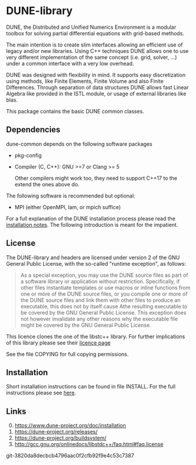 DUNE-library
============

DUNE, the Distributed and Unified Numerics Environment is a modular toolbox
for solving partial differential equations with grid-based methods.

The main intention is to create slim interfaces allowing an efficient use of
legacy and/or new libraries. Using C++ techniques DUNE allows one to use very
different implementation of the same concept (i.e. grid, solver, ...) under
a common interface with a very low overhead.

DUNE was designed with flexibility in mind. It supports easy discretization
using methods, like Finite Elements, Finite Volume and also Finite
Differences. Through separation of data structures DUNE allows fast Linear
Algebra like provided in the ISTL module, or usage of external libraries
like blas.

This package contains the basic DUNE common classes.

Dependencies
------------

dune-common depends on the following software packages

- pkg-config
- Compiler (C, C++): GNU >=7 or Clang >= 5

  Other compilers might work too, they need to support C++17 to the extend the
  ones above do.

The following software is recommended but optional:

- MPI (either OpenMPI, lam, or mpich suffice)

For a full explanation of the DUNE installation process please read
the [installation notes][installation]. The following introduction is meant for
the impatient.

License
-------

The DUNE-library and headers are licensed under version 2 of the GNU
General Public License, with the so-called "runtime exception", as
follows:

> As a special exception, you may use the DUNE source files as part
> of a software library or application without restriction.
> Specifically, if other files instantiate templates or use macros or
> inline functions from one or more of the DUNE source files, or you
> compile one or more of the DUNE source files and link them with
> other files to produce an executable, this does not by itself cause
> Athe resulting executable to be covered by the GNU General Public
> License.  This exception does not however invalidate any other
> reasons why the executable file might be covered by the GNU General
> Public License.

This licence clones the one of the libstc++ library. For further
implications of this library please see their [licence page][licence]

See the file COPYING for full copying permissions.

Installation
------------

Short installation instructions can be found in file INSTALL. For the
full instructions please see [here][installation].

Links
-----

0. https://www.dune-project.org/doc/installation
1. https://dune-project.org/releases/
2. https://dune-project.org/buildsystem/
3. http://gcc.gnu.org/onlinedocs/libstdc++/faq.html#faq.license

[installation]: https://www.dune-project.org/doc/installation
[licence]: http://gcc.gnu.org/onlinedocs/libstdc++/faq.html#faq.license

git-3820da8decbcb4796aac0f2cfb92f9e4c53c7387
